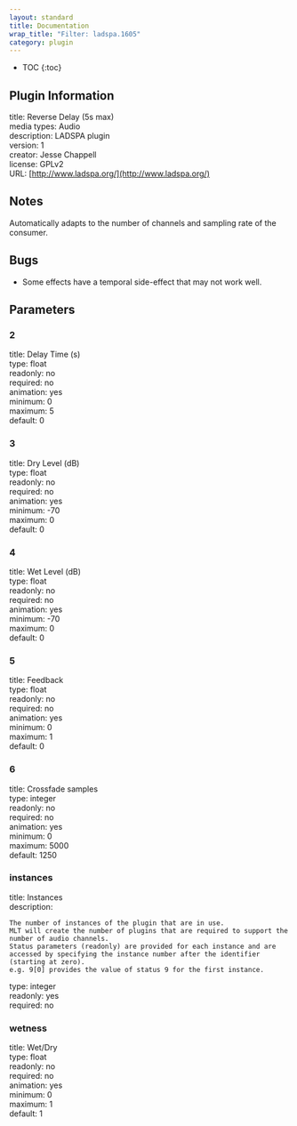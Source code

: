 ```yaml
---
layout: standard
title: Documentation
wrap_title: "Filter: ladspa.1605"
category: plugin
---
```

* TOC
{:toc}

## Plugin Information

title: Reverse Delay (5s max)  
media types:
Audio  
description: LADSPA plugin  
version: 1  
creator: Jesse Chappell <jesse at essej dot net>  
license: GPLv2  
URL: [http://www.ladspa.org/](http://www.ladspa.org/)  

## Notes

Automatically adapts to the number of channels and sampling rate of the consumer.

## Bugs

* Some effects have a temporal side-effect that may not work well.


## Parameters

### 2

title: Delay Time (s)    
type: float  
readonly: no  
required: no  
animation: yes  
minimum: 0  
maximum: 5  
default: 0  

### 3

title: Dry Level (dB)    
type: float  
readonly: no  
required: no  
animation: yes  
minimum: -70  
maximum: 0  
default: 0  

### 4

title: Wet Level (dB)    
type: float  
readonly: no  
required: no  
animation: yes  
minimum: -70  
maximum: 0  
default: 0  

### 5

title: Feedback    
type: float  
readonly: no  
required: no  
animation: yes  
minimum: 0  
maximum: 1  
default: 0  

### 6

title: Crossfade samples    
type: integer  
readonly: no  
required: no  
animation: yes  
minimum: 0  
maximum: 5000  
default: 1250  

### instances

title: Instances    
description:
```
The number of instances of the plugin that are in use.
MLT will create the number of plugins that are required to support the number of audio channels.
Status parameters (readonly) are provided for each instance and are accessed by specifying the instance number after the identifier (starting at zero).
e.g. 9[0] provides the value of status 9 for the first instance.
```
type: integer  
readonly: yes  
required: no  

### wetness

title: Wet/Dry    
type: float  
readonly: no  
required: no  
animation: yes  
minimum: 0  
maximum: 1  
default: 1  

